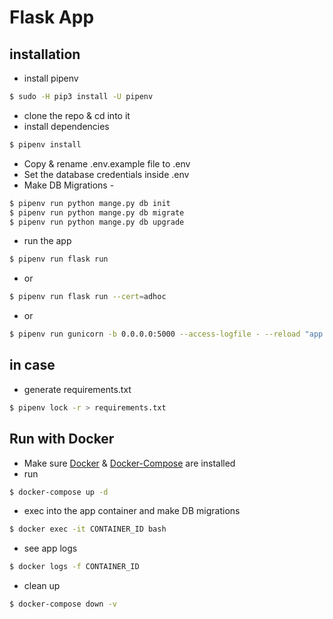# Flask App


## installation
- install pipenv
```bash
$ sudo -H pip3 install -U pipenv
```
- clone the repo & cd into it
- install dependencies
```bash
$ pipenv install
```
- Copy & rename .env.example file to .env
- Set the database credentials inside .env
- Make DB Migrations - 
```bash
$ pipenv run python mange.py db init
$ pipenv run python mange.py db migrate
$ pipenv run python mange.py db upgrade
```
- run the app
```bash
$ pipenv run flask run
```
- or
```bash
$ pipenv run flask run --cert=adhoc
```
- or
```bash
$ pipenv run gunicorn -b 0.0.0.0:5000 --access-logfile - --reload "app:app"
```


## in case
- generate requirements.txt
```bash
$ pipenv lock -r > requirements.txt
```

## Run with Docker
- Make sure [Docker](https://docs.docker.com/install/ "Docker") & [Docker-Compose](https://docs.docker.com/compose/install/ "Docker-Compose") are installed
- run
```bash
$ docker-compose up -d
```
- exec into the app container and make DB migrations
```bash
$ docker exec -it CONTAINER_ID bash
```
- see app logs
```bash
$ docker logs -f CONTAINER_ID
```
- clean up
```bash
$ docker-compose down -v
```